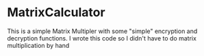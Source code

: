 # MatrixCalculator

This is a simple Matrix Multipler with some "simple" encryption and decryption functions. 
I wrote this code so I didn't have to do matrix multiplication by hand
